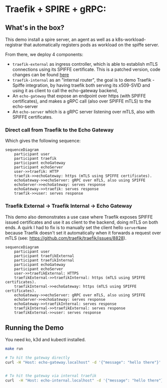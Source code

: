 # Traefik + SPIRE + gRPC:

## What's in the box?

This demo install a spire server, an agent as well as a k8s-workload-registrar that automatically registers pods as workload on the spiffe server.

From there, we deploy 4 components:

- `traefik-external` as ingress controller, which is able to establish mTLS connections using its SPIFFE certificate. This is a patched version, code changes can be found [here](https://github.com/traefik/traefik/compare/master...jlevesy:traefik:jly/poc-spiffe-support-server)
- `traefik-internal` as an "internal router", the goal is to demo Traefik - Spiffe integration, by having traefik both serving its x509-SVID and using it as client to call the echo-gateway backend, 
- An `echo-gateway` that expose an endpoint over https (with SPIFFE certificates), and makes a gRPC call (also over SPIFFE mTLS) to the echo-server
- An `echo-server` which is a gRPC server listening over mTLS, also with SPIFFE certificates.

### Direct call from Traefik to the Echo Gateway

Which gives the following sequence:

```mermaid
sequenceDiagram
    participant user
    participant traefik
    participant echoGateway
    participant echoServer
    user->>traefik: HTTP
    traefik->>echoGateway: https (mTLS using SPIFFE certificates).
    echoGateway->>echoServer: gRPC over mTLS, also using SPIFFE
    echoServer->>echoGateway: serves response
    echoGateway->>traefik: serves response
    traefik->>user: serves response
```

### Traefik External -> Traefik Internal -> Echo Gateway

This demo also demonstrates a use case where Traefik exposes SPIFFE issued certificates and use it as client to the backend, doing mTLS on both ends.
A quirk I had to fix is to manually set the client hello `serverName` because Traefik doesn't set it automatically when it forwards a request over mTLS (see: https://github.com/traefik/traefik/issues/8828).

```mermaid
sequenceDiagram
    participant user
    participant traefikExternal
    participant traefikInternal
    participant echoGateway
    participant echoServer
    user->>traefikExternal: HTTPS
    traefikExternal->>traefikInternal: https (mTLS using SPIFFE certificates).
    traefikInternal->>echoGateway: https (mTLS using SPIFFE certificates).
    echoGateway->>echoServer: gRPC over mTLS, also using SPIFFE
    echoServer->>echoGateway: serves response
    echoGateway->>traefikInternal: serves response
    traefikInternal->>traefikExternal: serves response
    traefikExternal->>user: serves response
```


## Running the Demo

You need ko, k3d and kubectl installed.

```bash
make run

# To hit the gateway directly
curl -H "Host: echo-gateway.localhost" -d '{"message": "hello there"}' localhost:8000/echo


# To hit the gateway via internal traefik
curl  -H "Host: echo-internal.localhost" -d '{"message": "hello there"}' localhost:8000/echo
```
